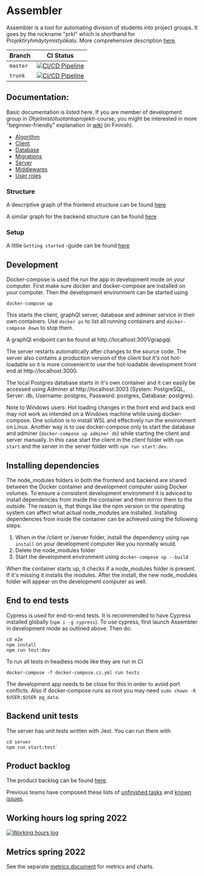 # Assembler

Assembler is a tool for automating division of students into project groups. It goes by the nickname "prkl" which is shorthand for _Projektiryhmäytymistyökalu_. More comprehensive description [here](documentation/introduction.md).

| Branch   | CI Status                                                                                                                                                                                                                         |
| -------- | --------------------------------------------------------------------------------------------------------------------------------------------------------------------------------------------------------------------------------- |
| `master` | [![CI/CD Pipeline](https://github.com/UniversityOfHelsinkiCS/prkl/actions/workflows/docker-compose-tests.yml/badge.svg?branch=master)](https://github.com/UniversityOfHelsinkiCS/prkl/actions/workflows/docker-compose-tests.yml) |
| `trunk`  | [![CI/CD Pipeline](https://github.com/UniversityOfHelsinkiCS/prkl/actions/workflows/docker-compose-tests.yml/badge.svg?branch=trunk)](https://github.com/UniversityOfHelsinkiCS/prkl/actions/workflows/docker-compose-tests.yml)  |

## Documentation:

Basic documentation is listed here. If you are member of development group in _Ohjelmistotuotantoprojekti_-course, you might be interested in more "beginner-friendly" explanation in [wiki](https://github.com/UniversityOfHelsinkiCS/prkl/wiki) (in Finnish).

- [Algorithm](documentation/algorithm/algorithm.md)
- [Client](documentation/client.md)
- [Database](documentation/structure/database_diagram.svg)
- [Migrations](documentation/migrations.md)
- [Server](documentation/server.md)
- [Middlewares](documentation/middlewares.md)
- [User roles](documentation/user_roles.md)

### Structure

A descriptive graph of the frontend structure can be found [here](documentation/structure/structureFrontend.svg)

A similar graph for the backend structure can be found [here](documentation/structure/structureBackend.svg)

### Setup

A little `Getting started` -guide can be found [here](documentation/setup.md)

## Development

Docker-compose is used the run the app in development mode on your computer. First make sure docker and docker-compose are installed on your computer. Then the development environment can be started using

```
docker-compose up
```

This starts the client, graphQl server, database and adminer service in their own containers. Use `docker ps` to list all running containers and `docker-compose down` to stop them.

A graphQl endpoint can be found at http://localhost:3001/grapgql.

The server restarts automatically after changes to the source code. The server also contains a production version of the client but it's not hot-loadable so it is more convenient to use the hot-loadable development front end at http://localhost:3000.

The local Postgres database starts in it's own container and it can easily be accessed using Adminer at http://localhost:3003 (System: PostgreSQL, Server: db, Username: postgres, Password: postgres, Database: postgres).

Note to Windows users: Hot loading changes in the front end and back end may not work as intended on a Windows machine while using docker-compose. One solution is to install WSL and effectively run the environment on Linux. Another way is to use docker-compose only to start the database and adminer (`docker-compose up adminer db`) while starting the client and server manually. In this case start the client in the client folder with `npm start` and the server in the server folder with `npm run start:dev`.

## Installing dependencies

The node_modules folders in both the frontend and backend are shared between the Docker container and development computer using Docker volumes. To ensure a consistent development environment it is adviced to install dependencies from inside the container and then mirror them to the outside. The reason is, that things like the npm version or the operating system can affect what actual node_modules are installed. Installing dependencies from inside the container can be achieved using the following steps:

1. When in the /client or /server folder, install the dependency using `npm install` on your development computer like you normally would.
2. Delete the node_modules folder
3. Start the development environment using `docker-compose up --build`

When the container starts up, it checks if a node_modules folder is present. If it's missing it installs the modules. After the install, the new node_modules folder will appear on the development computer as well.

## End to end tests

Cypress is used for end-to-end tests. It is recommended to have Cypress installed globally (`npm i -g cypress`). To use cypress, first launch Assembler in development mode as outlined above. Then do:

```
cd e2e
npm install
npm run test:dev
```

To run all tests in headless mode like they are run in CI

```
docker-compose -f docker-compose.ci.yml run tests
```

The development app needs to be close for this in order to avoid port conflicts. Also if docker-compose runs as root you may need `sudo chown -R $USER:$USER pg_data`.

## Backend unit tests

The server has unit tests written with Jest. You can run them with

```
cd server
npm run start:test`
```

## Product backlog

The product backlog can be found [here](https://github.com/UniversityOfHelsinkiCS/prkl/projects/1).

Previous teams have composed these lists of [unfinished tasks](documentation/unfinished.md) and [known issues](documentation/knownIssues.md).

## Working hours log spring 2022

[![Working hours log](https://docs.google.com/spreadsheets/d/e/2PACX-1vQRwia3ZLhC4J046vuJhMoKXh6w4IL-4fMTSHe6KPpdE6ZcXQZ4RUbkcivK4aHKZ4X7QFYGH39PchOu/pubchart?oid=1214125970&format=image)](https://docs.google.com/spreadsheets/d/1lHQkXljYu6rwUU9aYqCAmCOKvt7ys9mvTZlw7vPWSDU/edit#gid=587171835)

## Metrics spring 2022

See the separate [metrics document](metriikat.md) for metrics and charts.

